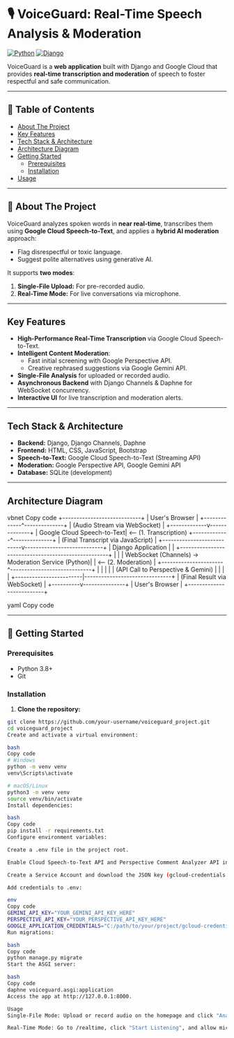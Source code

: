 # 🎙️ VoiceGuard: Real-Time Speech Analysis & Moderation

[![Python](https://img.shields.io/badge/Python-3.8+-blue)](https://www.python.org/)
[![Django](https://img.shields.io/badge/Django-4.2-green)](https://www.djangoproject.com/)

VoiceGuard is a **web application** built with Django and Google Cloud that provides **real-time transcription and moderation** of speech to foster respectful and safe communication.

---

## 📖 Table of Contents

- [About The Project](#about-the-project)  
- [Key Features](#key-features)  
- [Tech Stack & Architecture](#tech-stack--architecture)  
- [Architecture Diagram](#architecture-diagram)  
- [Getting Started](#getting-started)  
  - [Prerequisites](#prerequisites)  
  - [Installation](#installation)  
- [Usage](#usage)  

---

## 📖 About The Project

VoiceGuard analyzes spoken words in **near real-time**, transcribes them using **Google Cloud Speech-to-Text**, and applies a **hybrid AI moderation** approach:

- Flag disrespectful or toxic language.
- Suggest polite alternatives using generative AI.

It supports **two modes**:

1. **Single-File Upload:** For pre-recorded audio.  
2. **Real-Time Mode:** For live conversations via microphone.

---

## Key Features

- **High-Performance Real-Time Transcription** via Google Cloud Speech-to-Text.  
- **Intelligent Content Moderation**:
  - Fast initial screening with Google Perspective API.  
  - Creative rephrased suggestions via Google Gemini API.  
- **Single-File Analysis** for uploaded or recorded audio.  
- **Asynchronous Backend** with Django Channels & Daphne for WebSocket concurrency.  
- **Interactive UI** for live transcription and moderation alerts.  

---

## Tech Stack & Architecture

- **Backend:** Django, Django Channels, Daphne  
- **Frontend:** HTML, CSS, JavaScript, Bootstrap  
- **Speech-to-Text:** Google Cloud Speech-to-Text (Streaming API)  
- **Moderation:** Google Perspective API, Google Gemini API  
- **Database:** SQLite (development)  

---

## Architecture Diagram

vbnet
Copy code
          +----------------------------+
          |       User's Browser       |
          +-------------^--------------+
                        |
       (Audio Stream via WebSocket)
                        |
          +-------------v--------------+
          | Google Cloud Speech-to-Text|  <-- (1. Transcription)
          +-------------^--------------+
                        |
(Final Transcript via JavaScript)
|
+---------------------------v----------------------------+
| Django Application |
| +----------------------------------------------------+ |
| | WebSocket (Channels) -> Moderation Service (Python)| | <-- (2. Moderation)
| +----------------------^-----------------------------+ |
| | |
| (API Call to Perspective & Gemini) |
| | |
+------------------------|-------------------------------+
|
(Final Result via WebSocket)
|
+----------v---------------+
| User's Browser |
+--------------------------+

yaml
Copy code

---

## 🚀 Getting Started

### Prerequisites

- Python 3.8+  
- Git  

### Installation

1. **Clone the repository:**

```bash
git clone https://github.com/your-username/voiceguard_project.git
cd voiceguard_project
Create and activate a virtual environment:

bash
Copy code
# Windows
python -m venv venv
venv\Scripts\activate

# macOS/Linux
python3 -m venv venv
source venv/bin/activate
Install dependencies:

bash
Copy code
pip install -r requirements.txt
Configure environment variables:

Create a .env file in the project root.

Enable Cloud Speech-to-Text API and Perspective Comment Analyzer API in Google Cloud.

Create a Service Account and download the JSON key (gcloud-credentials.json).

Add credentials to .env:

env
Copy code
GEMINI_API_KEY="YOUR_GEMINI_API_KEY_HERE"
PERSPECTIVE_API_KEY="YOUR_PERSPECTIVE_API_KEY_HERE"
GOOGLE_APPLICATION_CREDENTIALS="C:/path/to/your/project/gcloud-credentials.json"
Run migrations:

bash
Copy code
python manage.py migrate
Start the ASGI server:

bash
Copy code
daphne voiceguard.asgi:application
Access the app at http://127.0.0.1:8000.

Usage
Single-File Mode: Upload or record audio on the homepage and click "Analyze".

Real-Time Mode: Go to /realtime, click "Start Listening", and allow microphone access for live transcription and moderation.

